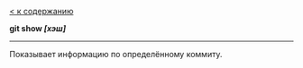 [< к содержанию](./readme.md)

**git show *[хэш]***

---
Показывает информацию по определённому коммиту.